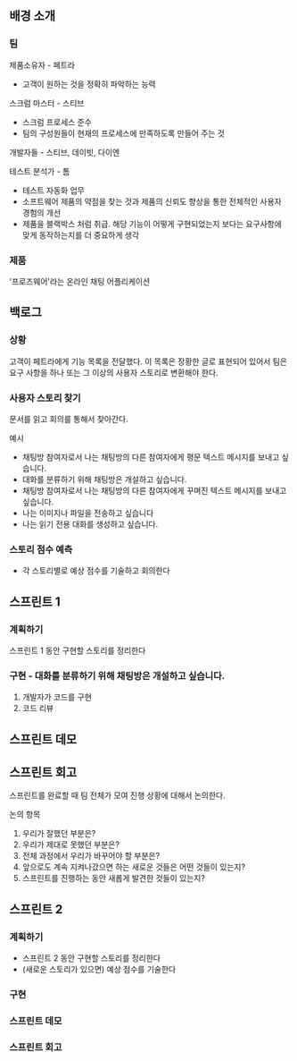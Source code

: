 ## 배경 소개
### 팀
제품소유자 - 페트라
- 고객이 원하는 것을 정확히 파악하는 능력

스크럼 마스터 - 스티브
- 스크럼 프로세스 준수
- 팀의 구성원들이 현재의 프로세스에 만족하도록 만들어 주는 것

개발자들 - 스티브, 데이빗, 다이엔

테스트 분석가 - 톰
- 테스트 자동화 업무
- 소프트웨어 제품의 약점을 찾는 것과 제품의 신뢰도 향상을 통한 전체적인 사용자 경험의 개선
- 제품을 블랙박스 처럼 취급. 해당 기능이 어떻게 구현되었는지 보다는 요구사항에 맞게 동작하는지를 더 중요하게 생각

### 제품
'프로즈웨어'라는 온라인 채팅 어플리케이션

## 백로그
### 상황
고객이 페트라에게 기능 목록을 전달했다. 이 목록은 장황한 글로 표현되어 있어서 팀은 요구 사항을 하나 또는 그 이상의 사용자 스토리로 변환해야 한다. 

### 사용자 스토리 찾기
문서를 읽고 회의를 통해서 찾아간다. 

예시
- 채팅방 참여자로서 나는 채팅방의 다른 참여자에게 평문 텍스트 메시지를 보내고 싶습니다. 
- 대화를 분류하기 위해 채팅방은 개설하고 싶습니다. 
- 채팅방 참여자로서 나는 채팅방의 다른 참여자에게 꾸며진 텍스트 메시지를 보내고 싶습니다. 
- 나는 이미지나 파일을 전송하고 싶습니다
- 나는 읽기 전용 대화를 생성하고 싶습니다. 

### 스토리 점수 예측
- 각 스토리별로 예상 점수를 기술하고 회의한다

## 스프린트 1
### 계획하기
스프린트 1 동안 구현할 스토리를 정리한다

### 구현 - 대화를 분류하기 위해 채팅방은 개설하고 싶습니다. 
1. 개발자가 코드를 구현
2. 코드 리뷰

## 스프린트 데모

## 스프린트 회고
스프린트를 완료할 때 팀 전체가 모여 진행 상황에 대해서 논의한다. 

논의 항목
1. 우리가 잘했던 부분은?
2. 우리가 제대로 못했던 부분은?
3. 전체 과정에서 우리가 바꾸어야 할 부분은?
4. 앞으로도 계속 지켜나갔으면 하는 새로운 것들은 어떤 것들이 있는지?
5. 스프린트를 진행하는 동안 새롭게 발견한 것들이 있는지?

## 스프린트 2
### 계획하기
- 스프린트 2 동안 구현할 스토리를 정리한다
- (새로운 스토리가 있으면) 예상 점수를 기술한다

### 구현
### 스프린트 데모
### 스프린트 회고